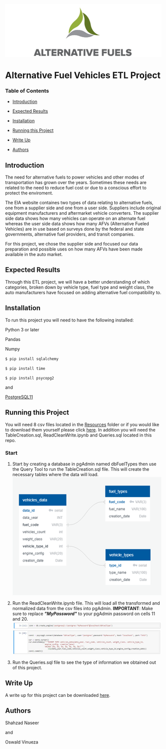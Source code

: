![Alt text](https://github.com/ovinueza/ETL_Project/blob/master/Images/Alt%20Fuels%20Logo.jpg)

# Alternative Fuel Vehicles ETL Project

### Table of Contents
* [Introduction](#Introduction)

* [Expected Results](#Expected-Results)

* [Installation](#Installation)

* [Running this Project](#Running-this-project)

* [Write Up](#Write-Up)

* [Authors](#Authors)



## Introduction
The need for alternative fuels to power vehicles and other modes of transportation has grown over the years. Sometimes these needs are related to the need to reduce fuel cost or due to a conscious effort to protect the enviroment. 

The EIA website containes two types of data relating to alternative fuels, one from a supplier side and one from a user side. Suppliers include original equipment manufacturers and aftermarket vehicle converters. The supplier side data shows how many vehicles can operate on an alternate fuel whereas the user side data shows how many AFVs (Alternative Fueled Vehicles) are in use based on surveys done by the federal and state governments, alternative fuel providers, and transit companies. 

For this project, we chose the supplier side and focused our data preparation and possible uses on how many AFVs have been made available in the auto market. 

## Expected Results

Through this ETL project, we will have a better understanding of which categories, broken down by vehicle type, fuel type and weight class, the auto manufacturers have focused on adding alternative fuel compatibility to.

## Installation
To run this project you will need to have the following installed:

Python 3 or later

Pandas

Numpy

`$ pip install sqlalchemy`

`$ pip install time`

`$ pip install psycopg2`

and 

[PostgreSQL11](https://www.postgresql.org/download/)

## Running this Project
You will need 8 csv files located in the [Resources](https://github.com/ovinueza/ETL_Project/tree/master/Resources) folder or if you would like to download them yourself please click [here](https://www.eia.gov/renewable/afv/supply.php?fs=a&sfueltype=CNG).
In addition you will need the TableCreation.sql, ReadCleanWrite.ipynb and Queries.sql located in this repo.

### Start
1. Start by creating a database in pgAdmin named dbFuelTypes then use the Query Tool to run the TableCreation.sql file. This will create the necessary tables where the data will load.
    ![Alt text](https://github.com/ovinueza/ETL_Project/blob/master/Images/QuickDBD-EIA%20Alternative%20Fuels.png)

2. Run the ReadCleanWrite.ipynb file. This will load all the transformed and normalized data from the csv files into pgAdmin. **IMPORTANT**: Make sure to replace ***"MyPassword"*** to your pgAdmin password on cells 11 and 20.
    ![Alt text](https://github.com/ovinueza/ETL_Project/blob/master/Images/Cell11.JPG)
    ![Alt text](https://github.com/ovinueza/ETL_Project/blob/master/Images/Cell20.JPG)


3. Run the Queries.sql file to see the type of information we obtained out of this project.

## Write Up
A write up for this project can be downloaded [here](https://github.com/ovinueza/ETL_Project/blob/master/ETL%20Writeup.docx).

## Authors
Shahzad Naseer

and 

Oswald Vinueza











